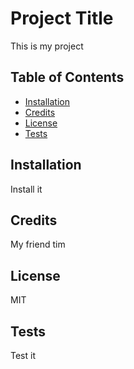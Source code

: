 # Project Title 
 This is my project 

## Table of Contents
* [Installation](#installation) 
* [Credits](#credits) 
* [License](#license) 
* [Tests](#tests) 


## Installation
Install it 

## Credits
My friend tim 

## License
MIT 

## Tests
Test it 

